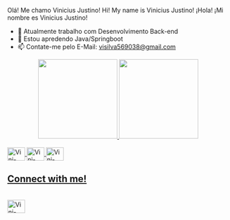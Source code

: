 Olá! Me chamo Vinicius Justino!
Hi! My name is Vinicius Justino!
¡Hola! ¡Mi nombre es Vinicius Justino!

- 🔭 Atualmente trabalho com Desenvolvimento Back-end
- 🌱 Estou apredendo Java/Springboot
- 📫 Contate-me pelo E-Mail: visilva569038@gmail.com

<div align="center">
  <a href="https://github.com/JustinoVini">
  <img height="180em" src="https://github-readme-stats.vercel.app/api?username=JustinoVini&show_icons=true&theme=dark&include_all_commits=true&count_private=true"/>
  <img height="180em" src="https://github-readme-stats.vercel.app/api/top-langs/?username=JustinoVini&layout=compact&langs_count=7&theme=dark"/>
</div>
  
  <div style="display: inline_block"><br>
  <img align="center" alt="Vini-Java" height="30" width="40" src="https://cdn.jsdelivr.net/gh/devicons/devicon/icons/java/java-original-wordmark.svg">
  <img align="center" alt="Vini-MySql" height="30" width="40" src="https://cdn.jsdelivr.net/gh/devicons/devicon/icons/mysql/mysql-original-wordmark.svg">
  <img align="center" alt="Vini-Spring" height="30" width="40" src="https://cdn.jsdelivr.net/gh/devicons/devicon/icons/spring/spring-plain-wordmark.svg">
</div>

## Connect with me!
  <a href="https://www.linkedin.com/in/vinicius-justino56/" target="_blank">
  <div style="display: inline_block"><br> 
  <img align="center" alt="Vini-Linkedin" height="30" width="40" src="https://cdn.jsdelivr.net/gh/devicons/devicon/icons/linkedin/linkedin-original.svg">  
  </a>
  </div>
